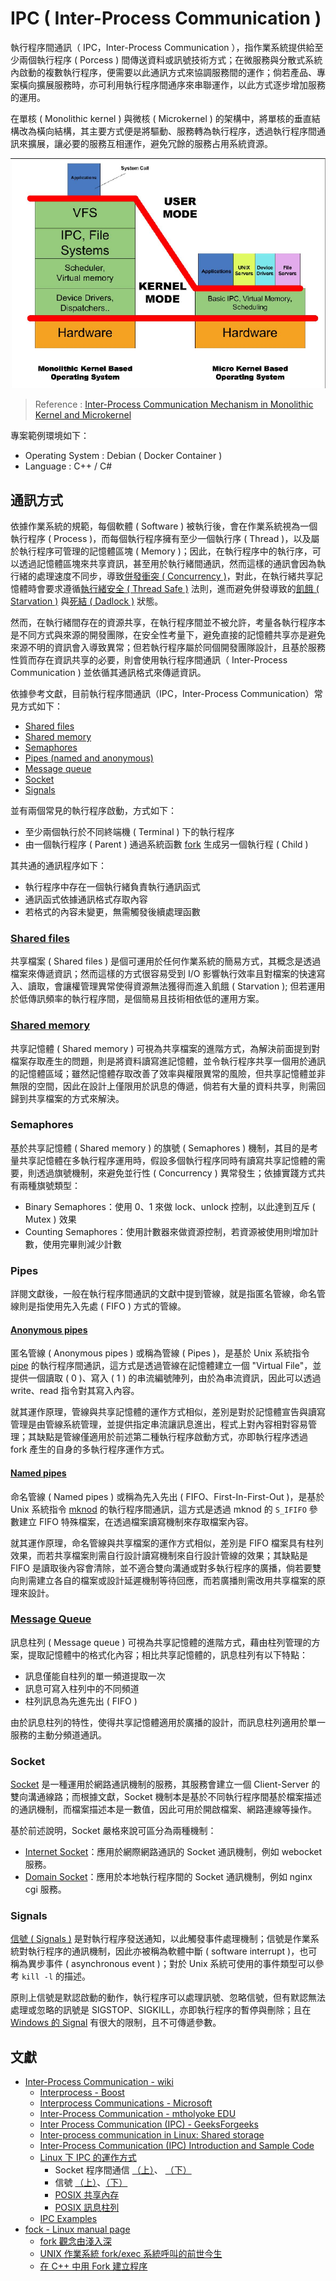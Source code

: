 # IPC ( Inter-Process Communication )

執行程序間通訊（ IPC，Inter-Process Communication ），指作業系統提供給至少兩個執行程序 ( Porcess ) 間傳送資料或訊號技術方式；在微服務與分散式系統內啟動的複數執行程序，便需要以此通訊方式來協調服務間的運作；倘若產品、專案橫向擴展服務時，亦可利用執行程序間通序來串聯運作，以此方式逐步增加服務的運用。

在單核 ( Monolithic kernel ) 與微核 ( Microkernel ) 的架構中，將單核的垂直結構改為橫向結構，其主要方式便是將驅動、服務轉為執行程序，透過執行程序間通訊來擴展，讓必要的服務互相運作，避免冗餘的服務占用系統資源。

![ipc-monolithic-kernel-and-Microkernel 圖示](./doc/img/ipc-monolithic-kernel-and-Microkernel.png)
> Reference : [Inter-Process Communication Mechanism in Monolithic Kernel and Microkernel](http://cdworkshop.eit.lth.se/fileadmin/eit/project/142/IPC_Report.pdf)

專案範例環境如下：

+ Operating System : Debian ( Docker Container )
+ Language : C++ / C#

## 通訊方式

依據作業系統的規範，每個軟體 ( Software ) 被執行後，會在作業系統視為一個執行程序 ( Process )，而每個執行程序擁有至少一個執行序 ( Thread )，以及屬於執行程序可管理的記憶體區塊 ( Memory )；因此，在執行程序中的執行序，可以透過記憶體區塊來共享資訊，甚至用於執行緒間通訊，然而這樣的通訊會因為執行緒的處理速度不同步，導致[併發衝突 ( Concurrency )](https://medium.com/mr-efacani-teatime/1b212a020e30)，對此，在執行緒共享記憶體時會要求遵循[執行緒安全 ( Thread Safe )](https://zh.wikipedia.org/zh-tw/%E7%BA%BF%E7%A8%8B%E5%AE%89%E5%85%A8) 法則，進而避免併發導致的[飢餓 ( Starvation )](https://en.wikipedia.org/wiki/Starvation_(computer_science)) 與[死結 ( Dadlock )](https://en.wikipedia.org/wiki/Deadlock) 狀態。

然而，在執行緒間存在的資源共享，在執行程序間並不被允許，考量各執行程序本是不同方式與來源的開發團隊，在安全性考量下，避免直接的記憶體共享亦是避免來源不明的資訊會入導致異常；但若執行程序屬於同個開發團隊設計，且基於服務性質而存在資訊共享的必要，則會使用執行程序間通訊（ Inter-Process Communication ) 並依循其通訊格式來傳遞資訊。

依據參考文獻，目前執行程序間通訊（IPC，Inter-Process Communication）常見方式如下：

+ [Shared files](#shared-files)
+ [Shared memory](#shared-memory)
+ [Semaphores](#semaphores)
+ [Pipes (named and anonymous)](#pipes)
+ [Message queue](#message-queue)
+ [Socket](#socket)
+ [Signals](#signals)

並有兩個常見的執行程序啟動，方式如下：

+ 至少兩個執行於不同終端機 ( Terminal ) 下的執行程序
+ 由一個執行程序 ( Parent ) 通過系統函數 [fork](https://man7.org/linux/man-pages/man2/fork.2.html) 生成另一個執行程 ( Child )

其共通的通訊程序如下：

+ 執行程序中存在一個執行緒負責執行通訊函式
+ 通訊函式依據通訊格式存取內容
+ 若格式的內容未變更，無需觸發後續處理函數

### [Shared files](./src/shared-files)

共享檔案 ( Shared files ) 是個可運用於任何作業系統的簡易方式，其概念是透過檔案來傳遞資訊；然而這樣的方式很容易受到 I/O 影響執行效率且對檔案的快速寫入、讀取，會讓權管理異常使得資源無法獲得而進入飢餓 ( Starvation );
但若運用於低傳訊頻率的執行程序間，是個簡易且技術相依低的運用方案。

### [Shared memory](./src/shared-memory)

共享記憶體 ( Shared memory ) 可視為共享檔案的進階方式，為解決前面提到對檔案存取產生的問題，則是將資料讀寫進記憶體，並令執行程序共享一個用於通訊的記憶體區域；雖然記憶體存取改善了效率與權限異常的風險，但共享記憶體並非無限的空間，因此在設計上僅限用於訊息的傳遞，倘若有大量的資料共享，則需回歸到共享檔案的方式來解決。

### Semaphores

基於共享記憶體 ( Shared memory ) 的旗號 ( Semaphores ) 機制，其目的是考量共享記憶體在多執行程序運用時，假設多個執行程序同時有讀寫共享記憶體的需要，則透過旗號機制，來避免並行性 ( Concurrency ) 異常發生；依據實踐方式共有兩種旗號類型：

+ Binary Semaphores：使用 0、1 來做 lock、unlock 控制，以此達到互斥 ( Mutex ) 效果
+ Counting Semaphores：使用計數器來做資源控制，若資源被使用則增加計數，使用完畢則減少計數

### Pipes

詳閱文獻後，一般在執行程序間通訊的文獻中提到管線，就是指匿名管線，命名管線則是指使用先入先處 ( FIFO ) 方式的管線。

#### [Anonymous pipes](./src/pipes/anonymous)

匿名管線 ( Anonymous pipes ) 或稱為管線 ( Pipes )，是基於 Unix 系統指令 [pipe](https://man7.org/linux/man-pages/man2/pipe.2.html) 的執行程序間通訊，這方式是透過管線在記憶體建立一個 "Virtual File"，並提供一個讀取 ( 0 )、寫入 ( 1 ) 的串流編號陣列，由於為串流資訊，因此可以透過 write、read 指令對其寫入內容。

就其運作原理，管線與共享記憶體的運作方式相似，差別是對於記憶體宣告與讀寫管理是由管線系統管理，並提供指定串流讓訊息進出，程式上對內容相對容易管理；其缺點是管線僅適用於前述第二種執行程序啟動方式，亦即執行程序透過 fork 產生的自身的多執行程序運作方式。

#### [Named pipes](./src/pipes/named)

命名管線  ( Named pipes ) 或稱為先入先出 ( FIFO、First-In-First-Out )，是基於 Unix 系統指令 [mknod](https://man7.org/linux/man-pages/man2/mknod.2.html) 的執行程序間通訊，這方式是透過 mknod 的 ```S_IFIFO``` 參數建立 FIFO 特殊檔案，在透過檔案讀寫機制來存取檔案內容。

就其運作原理，命名管線與共享檔案的運作方式相似，差別是 FIFO 檔案具有柱列效果，而若共享檔案則需自行設計讀寫機制來自行設計管線的效果；其缺點是 FIFO 是讀取後內容會清除，並不適合雙向溝通或對多執行程序的廣播，倘若要雙向則需建立各自的檔案或設計延遲機制等待回應，而若廣播則需改用共享檔案的原理來設計。

### [Message Queue](./src/message-queue)

訊息柱列 ( Message queue ) 可視為共享記憶體的進階方式，藉由柱列管理的方案，提取記憶體中的格式化內容；相比共享記憶體的，訊息柱列有以下特點：

+ 訊息僅能自柱列的單一頻道提取一次
+ 訊息可寫入柱列中的不同頻道
+ 柱列訊息為先進先出 ( FIFO )

由於訊息柱列的特性，使得共享記憶體適用於廣播的設計，而訊息柱列適用於單一服務的主動分頻道通訊。

### Socket

[Socket](https://www.tutorialspoint.com/unix_sockets/what_is_socket.htm) 是一種運用於網路通訊機制的服務，其服務會建立一個 Client-Server 的雙向溝通線路；而根據文獻，Socket 機制本是基於不同執行程序間基於檔案描述的通訊機制，而檔案描述本是一數值，因此可用於開啟檔案、網路連線等操作。

基於前述說明，Socket 嚴格來說可區分為兩種機制：

+ [Internet Socket](./src/socket/internet)：應用於網際網路通訊的 Socket 通訊機制，例如 webocket 服務。
+ [Domain Socket](./src/socket/domain)：應用於本地執行程序間的 Socket 通訊機制，例如 nginx cgi 服務。

### Signals

[信號 ( Signals )](https://en.wikipedia.org/wiki/Signal_(IPC)) 是對執行程序發送通知，以此觸發事件處理機制；信號是作業系統對執行程序的通訊機制，因此亦被稱為軟體中斷 ( software interrupt )，也可稱為異步事件 ( asynchronous event )；對於 Unix 系統可使用的事件類型可以參考 ```kill -l``` 的描述。

原則上信號是默認啟動的動作，執行程序可以處理訊號、忽略信號，但有默認無法處理或忽略的訊號是 SIGSTOP、SIGKILL，亦即執行程序的暫停與刪除；且在 [Windows 的 Signal](https://docs.microsoft.com/zh-tw/cpp/c-runtime-library/reference/signal?view=msvc-170) 有很大的限制，且不可傳遞參數。

## 文獻

+ [Inter-Process Communication - wiki](https://en.wikipedia.org/wiki/Inter-process_communication)
    - [Interprocess - Boost](https://www.boost.org/doc/libs/1_61_0/doc/html/interprocess/)
    - [Interprocess Communications - Microsoft](https://docs.microsoft.com/en-us/windows/win32/ipc/interprocess-communications)
    - [Inter-Process Communication - mtholyoke EDU](https://www.mtholyoke.edu/courses/dstrahma/cs322/ipc.htm)
    - [Inter Process Communication (IPC) - GeeksForgeeks](https://www.geeksforgeeks.org/inter-process-communication-ipc/)
    - [Inter-process communication in Linux: Shared storage](https://opensource.com/article/19/4/interprocess-communication-linux-storage)
    - [Inter-Process Communication (IPC) Introduction and Sample Code](https://www.codeproject.com/Articles/34073/Inter-Process-Communication-IPC-Introduction-and-S)
    - [Linux 下 IPC 的運作方式](https://jasonblog.github.io/note/linux_system/linux_xia_ipc_de_yun_zuo_fang_shi.html)
        + Socket 程序間通信 [（上）](https://jasonblog.github.io/note/linux_system/ji_yu_socket_de_jin_cheng_jian_tong_xin_ff08_shang.html)、 [（下）](https://jasonblog.github.io/note/linux_system/ji_yu_socket_de_jin_cheng_jian_tong_xin_ff08_xia_f.html)
        + 信號 [（上）](https://jasonblog.github.io/note/linux_system/xin_hao_ff08_shang_ff09.html)、[（下）](https://jasonblog.github.io/note/linux_system/xin_hao_ff08_xia_ff09.html)
        + [POSIX 共享內存](https://jasonblog.github.io/note/linux_system/posix_gong_xiang_nei_cun.html)
        + [POSIX 訊息柱列](https://jasonblog.github.io/note/linux_system/posixxiao_xi_dui_lie.html)
    - [IPC Examples](https://condor.depaul.edu/dmumaugh/readings/handouts/CSC343/examples/ipc.example.html)
+ [fock - Linux manual page](https://man7.org/linux/man-pages/man2/fork.2.html)
    - [fork 觀念由淺入深](https://wenyuangg.github.io/posts/linux/fork-use.html)
    - [UNIX 作業系統 fork/exec 系統呼叫的前世今生](https://hackmd.io/@sysprog/unix-fork-exec)
    - [在 C++ 中用 Fork 建立程序](https://www.delftstack.com/zh-tw/howto/cpp/cpp-fork/)
